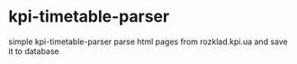 kpi-timetable-parser
====================
simple kpi-timetable-parser parse html pages from rozklad.kpi.ua and save it to database

